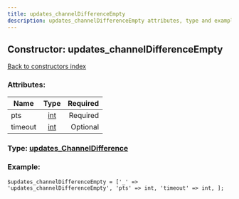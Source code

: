 ```yaml
---
title: updates_channelDifferenceEmpty
description: updates_channelDifferenceEmpty attributes, type and example
---
```

## Constructor: updates\_channelDifferenceEmpty  
[Back to constructors index](index.md)



### Attributes:

| Name     |    Type       | Required |
|----------|:-------------:|---------:|
|pts|[int](../types/int.md) | Required|
|timeout|[int](../types/int.md) | Optional|



### Type: [updates\_ChannelDifference](../types/updates_ChannelDifference.md)


### Example:

```
$updates_channelDifferenceEmpty = ['_' => 'updates_channelDifferenceEmpty', 'pts' => int, 'timeout' => int, ];
```  

